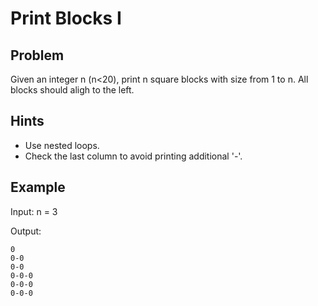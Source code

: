 # Print Blocks I

## Problem

Given an integer n (n<20), print n square blocks with size from 1 to n. All blocks should aligh to the left.

## Hints

* Use nested loops.
* Check the last column to avoid printing additional '-'.


## Example

Input: n = 3

Output:

```
0
0-0
0-0
0-0-0
0-0-0
0-0-0
```

